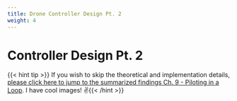 ```yaml
---
title: Drone Controller Design Pt. 2 
weight: 4
---
```


# **Controller Design Pt. 2**

{{< hint tip >}}
If you wish to skip the theoretical and implementation details, [please click here to jump to the summarized findings Ch. 9 - Piloting in a Loop](https://ricardochin.com/docs/2code/1drone/_index3/#9-piloting-in-a-loop). I have cool images! ✌️{{< /hint >}}







